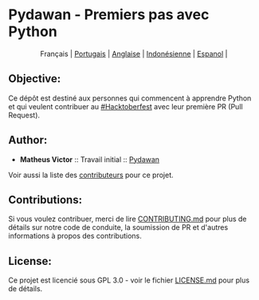 # Pydawan - Premiers pas avec Python

<p align="center">
  <span>Français</span> |
  <a href="https://github.com/matheusvictor/Pydawan#pydawan---iniciando-no-python">Portugais</a> |
  <a href="lang/english#pydawan---getting-started-with-python">Anglaise</a> |
  <a href="lang/indonesian/README.md#pydawan---memulai-dengan-python">Indonésienne</a> |
  <a href="lang/spanish#pydawan---getting-started-with-python">Espanol</a> |
</p>

## Objective:

Ce dépôt est destiné aux personnes qui commencent à apprendre Python et qui veulent
contribuer au [#Hacktoberfest](https://hacktoberfest.digitalocean.com/) avec leur première PR (Pull Request).

## Author:

* **Matheus Victor** :: Travail initial :: [Pydawan](https://github.com/matheusvictor/Pydawan)

Voir aussi la liste des [contributeurs](https://github.com/matheusvictor/Pydawan/graphs/contributors) pour ce projet.

## Contributions:

Si vous voulez contribuer, merci de lire [CONTRIBUTING.md](https://github.com/matheusvictor/Pydawan/blob/master/CONTRIBUTING.md) pour plus de détails sur notre code de conduite, la soumission de PR et d'autres informations à propos des contributions.

## License:

Ce projet est licencié  sous GPL 3.0 - voir le fichier [LICENSE.md](https://github.com/matheusvictor/Pydawan/blob/master/LICENSE) pour plus de détails.
